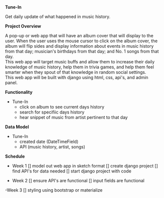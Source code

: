 **Tune-In**

Get daily update of what happened in music history.

**Project Overview**

A pop-up or web app that will have an album cover that will display to the user.  When the user uses the mouse cursor to click on the album cover, the album will flip sides and display information about events in music history from that day; musician's birthdays from that day; and No. 1 songs from that day.  
This web app will target music buffs and allow them to increase their daily knowledge of music history, help them in trivia games, and help them feel smarter when they spout of that knowledge in random social settings.  
This web app will be built with django using html, css, api's, and admin panel.   

**Functionality**

- Tune-In
    - click on album to see current days history 
    - search for specifiic days history
    - hear snippet of music from artist pertinent to that day 

**Data Model**

- Tune-In
  - created date (DateTimeField)
  - API (music history, artist, songs)

**Schedule**

- Week 1
    [] model out web app in sketch format
    [] create django project
    [] find API's for data needed
    [] start django project with code

- Week 2
    [] ensure API's are functional
    [] input fields are functional 

-Week 3
    [] styling using bootstrap or materialize
